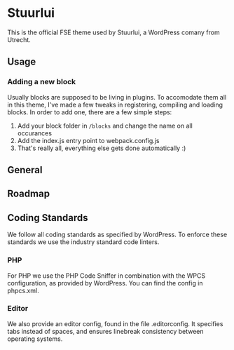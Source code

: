 # Stuurlui

This is the official FSE theme used by Stuurlui, a WordPress comany from Utrecht.

## Usage

### Adding a new block

Usually blocks are supposed to be living in plugins. To accomodate them all in this theme, I've made a few tweaks in registering, compiling and loading blocks. In order to add one, there are a few simple steps:

1. Add your block folder in `/blocks` and change the name on all occurances
2. Add the index.js entry point to webpack.config.js
3. That's really all, everything else gets done automatically :)

## General

## Roadmap

## Coding Standards

We follow all coding standards as specified by WordPress. To enforce these standards we use the industry standard code linters.

### PHP

For PHP we use the PHP Code Sniffer in combination with the WPCS configuration, as provided by WordPress. You can find the config in phpcs.xml.

### Editor

We also provide an editor config, found in the file .editorconfig. It specifies tabs instead of spaces, and ensures linebreak consistency between operating systems.
